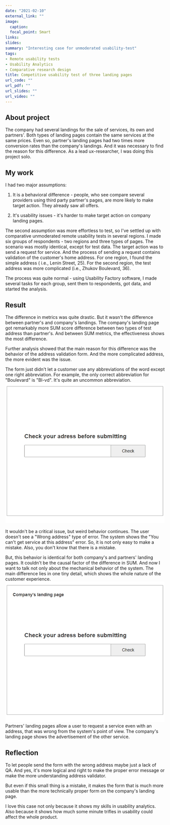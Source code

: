 ```yaml
---
date: "2021-02-10"
external_link: ""
image:
  caption: 
  focal_point: Smart
links:
slides: 
summary: "Interesting case for unmoderated usability-test"
tags:
- Remote usability tests
- Usability Analytics
- Comparative research design
title: Competitive usability test of three landing pages
url_code: ""
url_pdf: ""
url_slides: ""
url_video: ""
---
```


 ## About project
 
 The company had several landings for the sale of services, its own and partners'. Both types of landing pages contain the same services at the same prices. Even so, partner's landing pages had two times more conversion rates than the company's landings. And it was necessary to find the reason for this difference. As a lead ux-researcher, I was doing this project solo.

 ## My work

I had two major assumptions:

1. It is a behavioral difference - people, who see compare several providers using third party partner's pages, are more likely to make target action. They already saw all offers.

2. It's usability issues - it's harder to make target action on company landing pages.

The second assumption was more effortless to test, so I've settled up with comparative unmoderated remote usability tests in several regions. 
I made six groups of respondents - two regions and three types of pages. The scenario was mostly identical, except for test data. The target action was to send a request for service. And the process of sending a request contains validation of the customer's home address. For one region, I found the simple address ( i.e., Lenin Street, 25). For the second region, the test address was more complicated (i.e., Zhukov Boulevard, 36). 

The process was quite normal - using Usability Factory software, I made several tasks for each group, sent them to respondents, got data, and started the analysis.
 
 ## Result

The difference in metrics was quite drastic. But it wasn't the difference between partner's and company's landings. The company's landing page got remarkably more SUM score difference between two types of test address than partner's. And between SUM metrics, the effectiveness shows the most difference.

Further analysis showed that the main reason for this difference was the behavior of the address validation form. And the more complicated address, the more evident was the issue. 
  
The form just didn't let a customer use any abbreviations of the word except one right abbreviation. For example, the only correct abbreviation for "Boulevard" is "Bl-vd". It's quite an uncommon abbreviation.
 ![Adress issues](1.gif "Address issues")
 
It wouldn't be a critical issue, but weird behavior continues. The user doesn't see a "Wrong address" type of error. The system shows the "You can't get service at this address" error. 
So, it is not only easy to make a mistake. Also, you don't know that there is a mistake.
 

But, this behavior is identical for both company's and partners' landing pages. It couldn't be the causal factor of the difference in SUM. 
And now I want to talk not only about the mechanical behavior of the system. The main difference lies in one tiny detail, which shows the whole nature of the customer experience. 
 ![Submit button](2.gif "Submit button")
Partners' landing pages allow a user to request a service even with an address, that was wrong from the system's point of view. The company's landing page shows the advertisement of the other service. 

 ## Reflection

To let people send the form with the wrong address maybe just a lack of QA. And yes, it's more logical and right to make the proper error message or make the more understanding address validator. 

But even if this small thing is a mistake, it makes the form that is much more usable than the more technically proper form on the company's landing page.

I love this case not only because it shows my skills in usability analytics. Also because it shows how much some minute trifles in usability could affect the whole product. 
